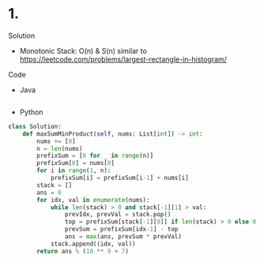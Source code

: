 # 1. 

Solution

- Monotonic Stack: O(n) & S(n) similar to https://leetcode.com/problems/largest-rectangle-in-histogram/

Code

- Java

```java

```

- Python

```python
class Solution:
    def maxSumMinProduct(self, nums: List[int]) -> int:
        nums += [0]
        n = len(nums)
        prefixSum = [0 for _ in range(n)]
        prefixSum[0] = nums[0]
        for i in range(1, n):
            prefixSum[i] = prefixSum[i-1] + nums[i]
        stack = []
        ans = 0
        for idx, val in enumerate(nums):
            while len(stack) > 0 and stack[-1][1] > val:
                prevIdx, prevVal = stack.pop()
                top = prefixSum[stack[-1][0]] if len(stack) > 0 else 0
                prevSum = prefixSum[idx-1] - top
                ans = max(ans, prevSum * prevVal)
            stack.append((idx, val))
        return ans % (10 ** 9 + 7)
```
